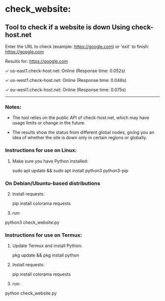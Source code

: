 # check_website:

Tool to check if a website is down
Using check-host.net
----------------------------------------

Enter the URL to check (example: https://google.com) or 'exit' to finish: https://google.com

Results for: https://google.com

✓ us-east1.check-host.net: Online (Response time: 0.052s)

✓ us-west1.check-host.net: Online (Response time: 0.048s)

✓ eu-west1.check-host.net: Online (Response time: 0.075s)

----------------------------------------

### Notes:

- The tool relies on the public API of check-host.net, which may have usage limits or change in the future.

- The results show the status from different global nodes, giving you an idea of whether the site is down only in certain regions or globally.

### Instructions for use on Linux:
1. Make sure you have Python installed:
  
   sudo apt update && sudo apt install python3 python3-pip  

### On Debian/Ubuntu-based distributions
   
2. Install requests:
  
   pip install colorama requests
   
3. run:

python3 check_website.py
   
### Instructions for use on Termux:
1. Update Termux and install Python:
  
   pkg update && pkg install python
   
2. Install requests:
  
   pip install colorama requests

3. run:

python check_website.py
